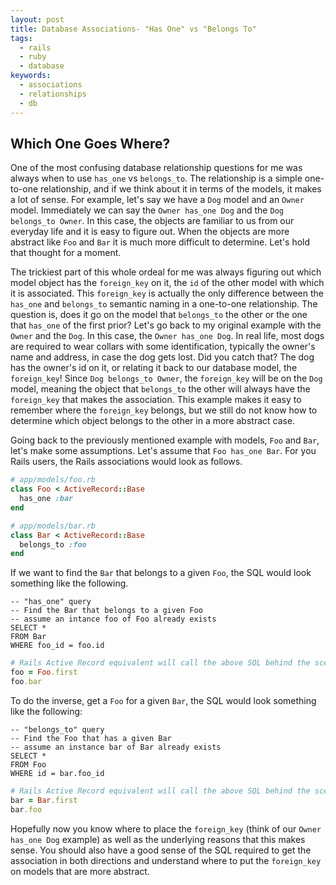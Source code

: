 ```yaml
---
layout: post
title: Database Associations- "Has One" vs "Belongs To"
tags:
  - rails
  - ruby
  - database
keywords:
  - associations
  - relationships
  - db
---
```


## Which One Goes Where?

One of the most confusing database relationship questions for me was always when to use `has_one` vs `belongs_to`. The relationship is a simple one-to-one relationship, and if we think about it in terms of the models, it makes a lot of sense. For example, let's say we have a `Dog` model and an `Owner` model. Immediately we can say the `Owner has_one Dog` and the `Dog belongs_to Owner`. In this case, the objects are familiar to us from our everyday life and it is easy to figure out. When the objects are more abstract like `Foo` and `Bar` it is much more difficult to determine. Let's hold that thought for a moment.

<!--more-->

The trickiest part of this whole ordeal for me was always figuring out which model object has the `foreign_key` on it, the `id` of the other model with which it is associated. This `foreign_key` is actually the only difference between the `has_one` and `belongs_to` semantic naming in a one-to-one relationship. The question is, does it go on the model that `belongs_to` the other or the one that `has_one` of the first prior? Let's go back to my original example with the `Owner` and the `Dog`. In this case, the `Owner has_one Dog`. In real life, most dogs are required to wear collars with some identification, typically the owner's name and address, in case the dog gets lost. Did you catch that? The dog has the owner's id on it, or relating it back to our database model, the `foreign_key`! Since `Dog belongs_to Owner`, the `foreign_key` will be on the `Dog` model, meaning the object that `belongs_to` the other will always have the `foreign_key` that makes the association. This example makes it easy to remember where the `foreign_key` belongs, but we still do not know how to determine which object belongs to the other in a more abstract case.

Going back to the previously mentioned example with models, `Foo` and `Bar`, let's make some assumptions. Let's assume that `Foo has_one Bar`. For you Rails users, the Rails associations would look as follows.

```ruby
# app/models/foo.rb
class Foo < ActiveRecord::Base
  has_one :bar
end

# app/models/bar.rb
class Bar < ActiveRecord::Base
  belongs_to :foo
end
```

If we want to find the `Bar` that belongs to a given `Foo`, the SQL would look something like the following.

```mysql
-- "has_one" query
-- Find the Bar that belongs to a given Foo
-- assume an intance foo of Foo already exists
SELECT *
FROM Bar
WHERE foo_id = foo.id
```

```ruby
# Rails Active Record equivalent will call the above SQL behind the scenes
foo = Foo.first
foo.bar
```

To do the inverse, get a `Foo` for a given `Bar`, the SQL would look something like the following:
```mysql
-- "belongs_to" query
-- Find the Foo that has a given Bar
-- assume an instance bar of Bar already exists
SELECT *
FROM Foo
WHERE id = bar.foo_id
```

```ruby
# Rails Active Record equivalent will call the above SQL behind the scenes
bar = Bar.first
bar.foo
```

Hopefully now you know where to place the `foreign_key` (think of our `Owner has_one Dog` example) as well as the underlying reasons that this makes sense. You should also have a good sense of the SQL required to get the association in both directions and understand where to put the `foreign_key` on models that are more abstract.
